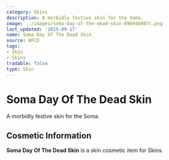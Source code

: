 ```yaml
---
category: Skins
description: A morbidly festive skin for the Soma.
image: ../images/soma-day-of-the-dead-skin-89694b007c.png
last_updated: '2025-09-17'
name: Soma Day Of The Dead Skin
source: WFCD
tags:
- Skin
- Skins
tradable: false
type: Skin
---
```


# Soma Day Of The Dead Skin

A morbidly festive skin for the Soma.

## Cosmetic Information

**Soma Day Of The Dead Skin** is a skin cosmetic item for Skins.

